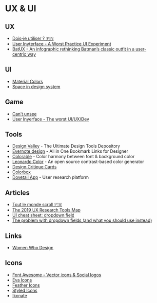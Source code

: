 # UX & UI

## UX

- [Dois-je utiliser ? :fr:](https://www.doisjeutiliser.fr/)
- [User Inyterface - A Worst Practice UI Experiment](https://userinyerface.com/game.html)
- [BatUX - An infographic rethinking Batman’s classic outfit in a user-centric way](http://batux.design/)

## UI

- [Material Colors](https://material.io/design/color/the-color-system.html#tools-for-picking-colors)
- [Space in design system](https://medium.com/eightshapes-llc/space-in-design-systems-188bcbae0d62)

## Game 

- [Can't unsee](https://cantunsee.space/)
- [User Inyerface - The worst UI/UX/Dev](https://userinyerface.com/game.html)

## Tools

- [Design Valley](https://www.designvalley.club/) - The Ultimate Design Tools Depository
- [Evernote.design](http://www.evernote.design/) - All in One Bookmark Links for Designer
- [Colorable](https://colorable.jxnblk.com/) - Color harmony between font & background color
- [Leonardo Color](https://leonardocolor.io) - An open source contrast-based color generator
- [Design Critique Cards](https://www.designcritiquecards.com/)
- [Colorbox](https://www.colorbox.io/)
- [Dovetail App](https://dovetailapp.com/) - User research platform

## Articles

- [Tout le monde scroll :fr:](https://www.testapic.com/informations-pratiques/actualites/design-conception/tout-le-monde-scroll/)
- [The 2019 UX Research Tools Map](https://www.userinterviews.com/blog/the-2019-ux-research-tools-map#.XlJIhok8gZM.linkedin)
- [UI cheat sheet: dropdown field](https://uxdesign.cc/ui-cheat-sheet-dropdown-field-a30025c0f432)
- [The problem with dropdown fields (and what you should use instead)](https://designsmarts.co/the-problem-with-dropdowns/)

## Links

- [Women Who Design](https://womenwho.design/)

## Icons

- [Font Awesome - Vector icons & Social logos](https://fontawesome.com/icons)
- [Eva Icons](https://akveo.github.io/eva-icons/#/)
- [Feather Icons](https://feathericons.com/)
- [Styled Icons](https://styled-icons.js.org/)
- [Ikonate](https://ikonate.com/)
